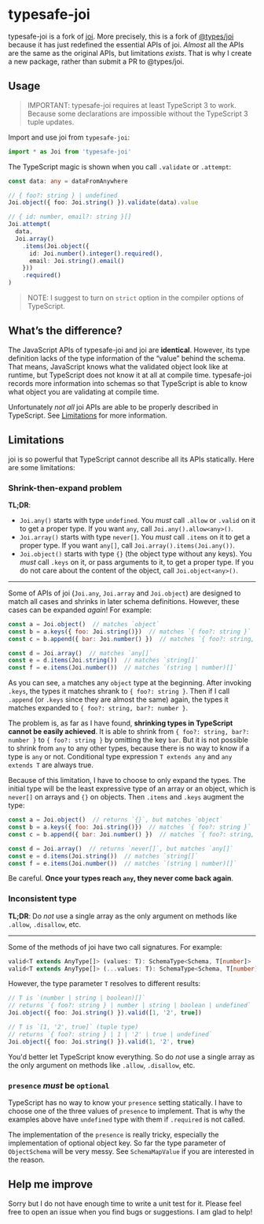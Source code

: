 # typesafe-joi

typesafe-joi is a fork of [joi](https://github.com/hapijs/joi). More precisely, this is a fork of [@types/joi](https://www.npmjs.com/package/@types/joi) because it has just redefined the essential APIs of joi. *Almost* all the APIs are the same as the original APIs, but limitations *exists*. That is why I create a new package, rather than submit a PR to @types/joi.

## Usage

> IMPORTANT: typesafe-joi requires at least TypeScript 3 to work. Because some declarations are impossible without the TypeScript 3 tuple updates.

Import and use joi from `typesafe-joi`:

```typescript
import * as Joi from 'typesafe-joi'
```

The TypeScript magic is shown when you call `.validate` or `.attempt`:

```typescript
const data: any = dataFromAnywhere

// { foo?: string } | undefined
Joi.object({ foo: Joi.string() }).validate(data).value

// { id: number, email?: string }[]
Joi.attempt(
  data,
  Joi.array()
    .items(Joi.object({
      id: Joi.number().integer().required(),
      email: Joi.string().email()
    }))
    .required()
)
```

> NOTE: I suggest to turn on `strict` option in the compiler options of TypeScript.

## What’s the difference?

The JavaScript APIs of typesafe-joi and joi are **identical**. However, its type definition lacks of the type information of the “value” behind the schema. That means, JavaScript knows what the validated object look like at runtime, but TypeScript does not know it at all at compile time. typesafe-joi records more information into schemas so that TypeScript is able to know what object you are validating at compile time.

Unfortunately *not all* joi APIs are able to be properly described in TypeScript. See [Limitations](#Limitations) for more information.

## Limitations

joi is so powerful that TypeScript cannot describe all its APIs statically. Here are some limitations:

### Shrink-then-expand problem

**TL;DR**:

* `Joi.any()` starts with type `undefined`. You *must* call `.allow` or `.valid` on it to get a proper type. If you want `any`, call `Joi.any().allow<any>()`.
* `Joi.array()` starts with type `never[]`. You *must* call `.items` on it to get a proper type. If you want `any[]`, call `Joi.array().items(Joi.any())`.
* `Joi.object()` starts with type `{}` (the object type without any keys). You *must* call `.keys` on it, or pass arguments to it, to get a proper type. If you do not care about the content of the object, call `Joi.object<any>()`.

---

Some of APIs of joi (`Joi.any`, `Joi.array`  and `Joi.object`) are designed to match all cases and shrinks in later schema definitions. However, these cases can be expanded *again*! For example:

```javascript
const a = Joi.object()  // matches `object`
const b = a.keys({ foo: Joi.string()})  // matches `{ foo?: string }`
const c = b.append({ bar: Joi.number() })  // matches `{ foo?: string, bar?: number }`

const d = Joi.array()  // matches `any[]`
const e = d.items(Joi.string())  // matches `string[]`
const f = e.items(Joi.number())  // matches `(string | number)[]`
```

As you can see, `a` matches any `object` type at the beginning. After invoking `.keys`, the types it matches shrank to `{ foo?: string }`. Then if I call `.append` (or `.keys` since they are almost the same) again, the types it matches expanded to `{ foo?: string, bar?: number }`.

The problem is, as far as I have found, **shrinking types in TypeScript cannot be easily achieved**. It is able to shrink from `{ foo?: string, bar?: number }` to `{ foo?: string }` by omitting the key `bar`. But it is not possible to shrink from `any` to any other types, because there is no way to know if a type is `any` or not. Conditional type expression `T extends any` and `any extends T` are always true.

Because of this limitation, I have to choose to only expand the types. The initial type will be the least expressive type of an array or an object, which is `never[]` on arrays and `{}` on objects. Then `.items` and `.keys` augment the type:

```javascript
const a = Joi.object()  // returns `{}`, but matches `object`
const b = a.keys({ foo: Joi.string()})  // matches `{ foo?: string }`
const c = b.append({ bar: Joi.number() })  // matches `{ foo?: string, bar?: number }`

const d = Joi.array()  // returns `never[]`, but matches `any[]`
const e = d.items(Joi.string())  // matches `string[]`
const f = e.items(Joi.number())  // matches `(string | number)[]`
```

Be careful. **Once your types reach `any`, they never come back again**.

### Inconsistent type

**TL;DR**: Do *not* use a single array as the only argument on methods like `.allow`, `.disallow`, etc.

---

Some of the methods of joi have two call signatures. For example:

```typescript
valid<T extends AnyType[]> (values: T): SchemaType<Schema, T[number]>
valid<T extends AnyType[]> (...values: T): SchemaType<Schema, T[number]>
```

However, the type parameter `T` resolves to different results:

```typescript
// T is `(number | string | boolean)[]`
// returns `{ foo?: string } | number | string | boolean | undefined`
Joi.object({ foo: Joi.string() }).valid([1, '2', true])

// T is `[1, '2', true]` (tuple type)
// returns `{ foo?: string } | 1 | '2' | true | undefined`
Joi.object({ foo: Joi.string() }).valid(1, '2', true)
```

You'd better let TypeScript know everything. So do *not* use a single array as the only argument on methods like `.allow`, `.disallow`, etc.

### `presence` *must* be `optional`

TypeScript has no way to know your `presence` setting statically. I have to choose one of the three values of `presence` to implement. That is why the examples above have `undefined` type with them if `.required` is not called.

The implementation of the `presence` is really tricky, especially the implementation of optional object key. So far the type parameter of `ObjectSchema` will be very messy. See `SchemaMapValue` if you are interested in the reason.

## Help me improve

Sorry but I do not have enough time to write a unit test for it. Please feel free to open an issue when you find bugs or suggestions. I am glad to help!

